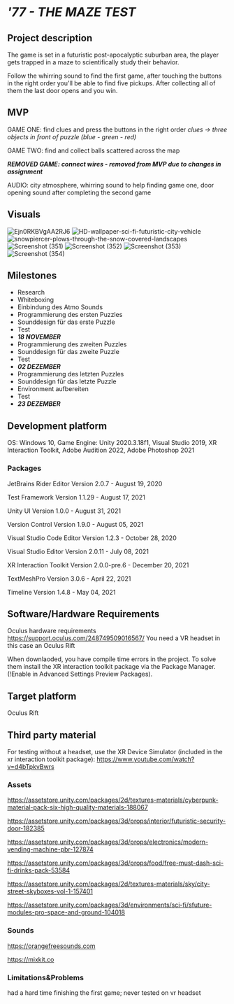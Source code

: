 # _'77 - THE MAZE TEST_

## Project description 
The game is set in a futuristic post-apocalyptic suburban area, the player gets trapped in a maze to scientifically study their behavior.

Follow the whirring sound to find the first game, after touching the buttons in the right order you'll be able to find five pickups. After collecting all of them the last door opens and you win.

## MVP
GAME ONE: find clues and press the buttons in the right order _clues -> three objects in front of puzzle (blue - green - red)_

GAME TWO: find and collect balls scattered across the map

***REMOVED GAME: connect wires - removed from MVP due to changes in assignment*** 

AUDIO: city atmosphere, whirring sound to help finding game one, door opening sound after completing the second game

## Visuals 
![Ejn0RKBVgAA2RJ6](https://user-images.githubusercontent.com/73108662/150232454-fb5cd909-c258-4760-909d-1f0db602f6ce.jpg)
![HD-wallpaper-sci-fi-futuristic-city-vehicle](https://user-images.githubusercontent.com/73108662/150232512-52177d99-2e26-4b3b-a367-ac9113fa7e7c.jpg)
![snowpiercer-plows-through-the-snow-covered-landscapes](https://user-images.githubusercontent.com/73108662/150232551-ae87d06e-ce78-42dd-8cdc-29cf1fb8cffa.jpg)
![Screenshot (351)](https://user-images.githubusercontent.com/73108662/151247151-ed98f68f-bfab-44a7-a34e-f87d4c9122ca.png)
![Screenshot (352)](https://user-images.githubusercontent.com/73108662/151319602-fa536385-7ab6-4f7c-8d18-5338dc9c5190.png)
![Screenshot (353)](https://user-images.githubusercontent.com/73108662/151319630-5bc55b71-800f-4fd0-bb4b-ba23974ef119.png)
![Screenshot (354)](https://user-images.githubusercontent.com/73108662/151319648-f03b5a44-3523-4161-893a-be42cf43cb95.png)




## Milestones
-	Research
-	Whiteboxing
-	Einbindung des Atmo Sounds
-	Programmierung des ersten Puzzles
-	Sounddesign für das erste Puzzle
-	Test 
-	***18 NOVEMBER***
-	Programmierung des zweiten Puzzles
-	Sounddesign für das zweite Puzzle
-	Test
-	***02 DEZEMBER***
-	Programmierung des letzten Puzzles
-	Sounddesign für das letzte Puzzle
-	Environment aufbereiten
-	Test 
-	***23 DEZEMBER***

## Development platform 
OS: Windows 10, Game Engine: Unity 2020.3.18f1, Visual Studio 2019, XR Interaction Toolkit, Adobe Audition 2022, Adobe Photoshop 2021
### Packages
JetBrains Rider Editor Version 2.0.7 - August 19, 2020

Test Framework Version 1.1.29 - August 17, 2021

Unity UI Version 1.0.0 - August 31, 2021

Version Control Version 1.9.0 - August 05, 2021

Visual Studio Code Editor Version 1.2.3 - October 28, 2020

Visual Studio Editor Version 2.0.11 - July 08, 2021

XR Interaction Toolkit Version 2.0.0-pre.6 - December 20, 2021

TextMeshPro Version 3.0.6 - April 22, 2021

Timeline Version 1.4.8 - May 04, 2021

## Software/Hardware Requirements
Oculus hardware requirements https://support.oculus.com/248749509016567/
You need a VR headset in this case an Oculus Rift

When downlaoded, you have compile time errors in the project. To solve them install the XR interaction toolkit package via the Package Manager. (!Enable in Advanced Settings Preview Packages).

## Target platform 
Oculus Rift


## Third party material 
For testing without a headset, use the XR Device Simulator (included in the xr interaction toolkit package):  https://www.youtube.com/watch?v=d4bTpkvBwrs

### Assets
https://assetstore.unity.com/packages/2d/textures-materials/cyberpunk-material-pack-six-high-quality-materials-188067

https://assetstore.unity.com/packages/3d/props/interior/futuristic-security-door-182385

https://assetstore.unity.com/packages/3d/props/electronics/modern-vending-machine-pbr-127874

https://assetstore.unity.com/packages/3d/props/food/free-must-dash-sci-fi-drinks-pack-53584

https://assetstore.unity.com/packages/2d/textures-materials/sky/city-street-skyboxes-vol-1-157401

https://assetstore.unity.com/packages/3d/environments/sci-fi/sfuture-modules-pro-space-and-ground-104018

### Sounds
https://orangefreesounds.com

https://mixkit.co

### Limitations&Problems 
had a hard time finishing the first game; never tested on vr headset

